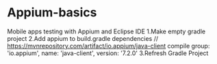 # Appium-basics
Mobile apps testing with Appium and Eclipse IDE
1.Make empty gradle project
2.Add appium to build.gradle dependencies
// https://mvnrepository.com/artifact/io.appium/java-client
	compile group: 'io.appium', name: 'java-client', version: '7.2.0'
3.Refresh Gradle Project  
